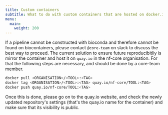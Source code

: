```yaml
---
title: Custom containers
subtitle: What to do with custom containers that are hosted on docker.io or ghcr.io
menu:
  main:
    weight: 200
---
```


If a pipeline cannot be constructed with bioconda and therefore cannot be found on biocontainers, please contact `@core-team` on slack to discuss the best way to proceed.
The current solution to ensure future reproducibitliy is mirror the container and host it on `quay.io` in the nf-core organisation.
For that the following steps are necessary, and should be done by a core-team member.

```bash
docker pull <ORGANISATION>/<TOOL>:<TAG>
docker tag <ORGANISATION>/<TOOL>:<TAG> quay.io/nf-core/TOOL:<TAG>
docker push quay.io/nf-core/TOOL:<TAG>
```

Once this is done, please go on to the quay.io website, and check the newly updated repository's settings (that's the quay.io name for the container) and make sure that its visibility is public.
